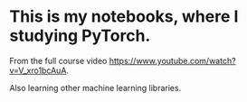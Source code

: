# This is my notebooks, where I studying PyTorch.
From the full course video https://www.youtube.com/watch?v=V_xro1bcAuA.

Also learning other machine learning libraries.
